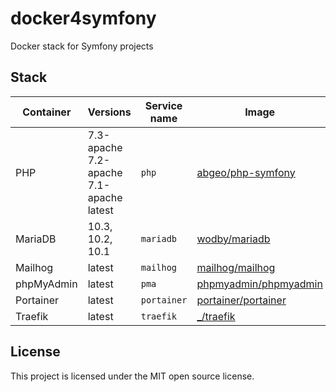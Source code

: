 # docker4symfony
Docker stack for Symfony projects

## Stack

| Container       | Versions                | Service name    | Image                              |
| --------------- | -------------------     | --------------- | ---------------------------------- |
| PHP             | 7.3-apache<br>7.2-apache<br>7.1-apache<br>latest        | `php`           | [abgeo/php-symfony]                 |
| MariaDB         | 10.3, 10.2, 10.1        | `mariadb`       | [wodby/mariadb]                    |
| Mailhog         | latest                  | `mailhog`       | [mailhog/mailhog]                  |
| phpMyAdmin      | latest                  | `pma`           | [phpmyadmin/phpmyadmin]            |
| Portainer       | latest                  | `portainer`     | [portainer/portainer]              |
| Traefik         | latest                  | `traefik`       | [_/traefik]                        |

## License

This project is licensed under the MIT open source license.

[abgeo/php-symfony]: https://hub.docker.com/r/abgeo/php-symfony
[_/traefik]: https://hub.docker.com/_/traefik
[mailhog/mailhog]: https://hub.docker.com/r/mailhog/mailhog
[phpmyadmin/phpmyadmin]: https://hub.docker.com/r/phpmyadmin/phpmyadmin
[portainer/portainer]: https://hub.docker.com/r/portainer/portainer
[wodby/mariadb]: https://github.com/wodby/mariadb
